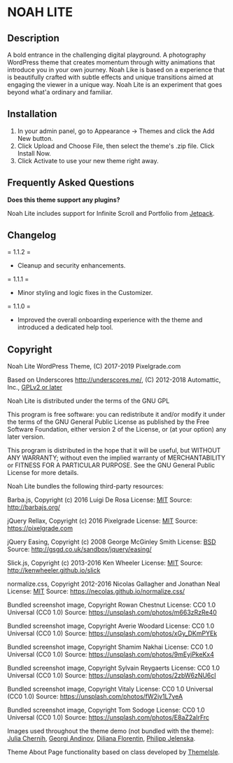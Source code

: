# NOAH LITE

## Description

A bold entrance in the challenging digital playground. A photography WordPress theme that creates momentum through witty animations that introduce you in your own journey. Noah Like is based on a experience that is beautifully crafted with subtle effects and unique transitions aimed at engaging the viewer in a unique way. Noah Lite is an experiment that goes beyond what'a ordinary and familiar.

## Installation

1. In your admin panel, go to Appearance -> Themes and click the Add New button.
2. Click Upload and Choose File, then select the theme's .zip file. Click Install Now.
3. Click Activate to use your new theme right away.

## Frequently Asked Questions

**Does this theme support any plugins?**

Noah Lite includes support for Infinite Scroll and Portfolio from [Jetpack](https://refer.wordpress.com/r/280/jetpack/).

## Changelog

= 1.1.2 =
* Cleanup and security enhancements.

= 1.1.1 =
* Minor styling and logic fixes in the Customizer.

= 1.1.0 =
* Improved the overall onboarding experience with the theme and introduced a dedicated help tool.

## Copyright

Noah Lite WordPress Theme, (C) 2017-2019 Pixelgrade.com

Based on Underscores http://underscores.me/, (C) 2012-2018 Automattic, Inc., [GPLv2 or later](https://www.gnu.org/licenses/gpl-2.0.html)

Noah Lite is distributed under the terms of the GNU GPL

This program is free software: you can redistribute it and/or modify
it under the terms of the GNU General Public License as published by
the Free Software Foundation, either version 2 of the License, or
(at your option) any later version.

This program is distributed in the hope that it will be useful,
but WITHOUT ANY WARRANTY; without even the implied warranty of
MERCHANTABILITY or FITNESS FOR A PARTICULAR PURPOSE. See the
GNU General Public License for more details.

Noah Lite bundles the following third-party resources:

Barba.js, Copyright (c) 2016 Luigi De Rosa
License: [MIT](http://opensource.org/licenses/MIT)
Source: http://barbajs.org/

jQuery Rellax, Copyright (c) 2016 Pixelgrade
License: [MIT](http://opensource.org/licenses/MIT)
Source: https://pixelgrade.com

jQuery Easing, Copyright (c) 2008 George McGinley Smith
License: [BSD](https://raw.github.com/gdsmith/jquery-easing/master/LICENSE)
Source: http://gsgd.co.uk/sandbox/jquery/easing/

Slick.js, Copyright (c) 2013-2016 Ken Wheeler
License: [MIT](http://opensource.org/licenses/MIT)
Source: http://kenwheeler.github.io/slick

normalize.css, Copyright 2012-2016 Nicolas Gallagher and Jonathan Neal
License: [MIT](http://opensource.org/licenses/MIT)
Source: https://necolas.github.io/normalize.css/

Bundled screenshot image, Copyright Rowan Chestnut
License: CC0 1.0 Universal (CC0 1.0)
Source: https://unsplash.com/photos/m663zRzRe40

Bundled screenshot image, Copyright Averie Woodard
License: CC0 1.0 Universal (CC0 1.0)
Source: https://unsplash.com/photos/xGy_DKmPYEk

Bundled screenshot image, Copyright Shamim Nakhai
License: CC0 1.0 Universal (CC0 1.0)
Source: https://unsplash.com/photos/9mEyjPkeKx4

Bundled screenshot image, Copyright Sylvain Reygaerts
License: CC0 1.0 Universal (CC0 1.0)
Source: https://unsplash.com/photos/2zbW6zNU6cI

Bundled screenshot image, Copyright Vitaly
License: CC0 1.0 Universal (CC0 1.0)
Source: https://unsplash.com/photos/fW2jv1L7yeA

Bundled screenshot image, Copyright Tom Sodoge
License: CC0 1.0 Universal (CC0 1.0)
Source: https://unsplash.com/photos/E8aZ2aIrFrc

Images used throughout the theme demo (not bundled with the theme): [Julia Chernih](https://www.behance.net/JuliaChe), [Georgi Andinov](http://www.andinov.com/), [Diliana Florentin](https://www.behance.net/dilianaflorentin), [Philipp Jelenska](http://philippjelenska.com/).

Theme About Page functionality based on class developed by [ThemeIsle](https://themeisle.com/).
